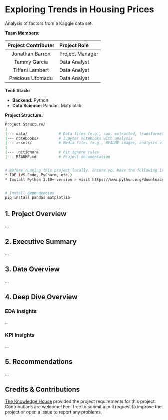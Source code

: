 # Exploring Trends in Housing Prices

Analysis of factors from a Kaggle data set.

**Team Members:**

| Project Contributer | Project Role |
|:--------:|:--------------|
| Jonathan Barron | Project Manager |
| Tammy Garcia | Data Analyst |
| Tiffani Lambert | Data Analyst |
| Precious Ufomadu | Data Analyst |

**Tech Stack:**

* **Backend:** Python
* **Data Science:** Pandas, Matplotlib

**Project Structure:**

``` bash
Project Structure/
|
|--- data/              # Data files (e.g., raw, extracted, transformed)
|--- notebooks/         # Jupyter notebooks with analysis
|--- assets/            # Media files (e.g., README images, analysis visualizations)
|
|--- .gitignore         # Git ignore rules
|--- README.md          # Project documentation


# Before running this project locally, ensure you have the following installed:
* IDE (VS Code, PyCharm, etc.)
* Install Python 3.10+ version > visit https://www.python.org/downloads/


# Install dependencies
pip install pandas matplotlib

```

## 1. Project Overview

...

## 2. Executive Summary

...

## 3. Data Overview

...

## 4. Deep Dive Overview

### EDA Insights

..

### KPI Insights

...

## 5. Recommendations

...

## Credits & Contributions

[The Knowledge House](https://www.theknowledgehouse.org/) provided the project requirements for this project. Contributions are welcome! Feel free to submit a pull request to improve the project or open a issue to report any problems.
